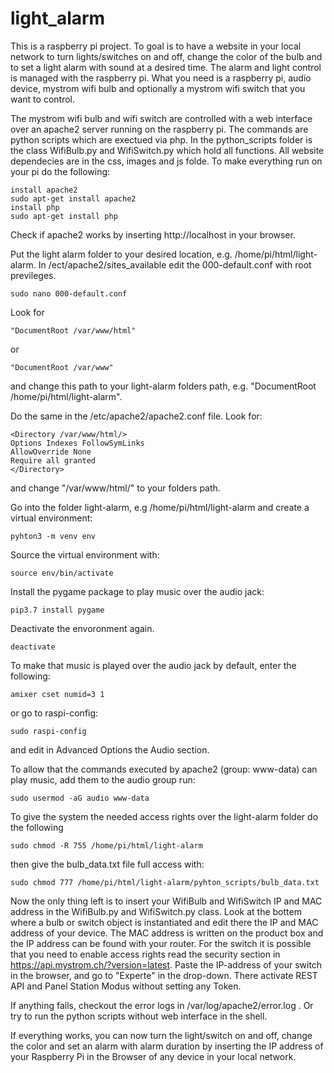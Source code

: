 # light_alarm

This is a raspberry pi project. To goal is to have a website in your local network to turn lights/switches on and off, change the color of the bulb and to set a light alarm with sound at a desired time. The alarm and light control is managed with the raspberry pi. What you need is a raspberry pi, audio device, mystrom wifi bulb and optionally a mystrom wifi switch that you want to control.

The mystrom wifi bulb and wifi switch are controlled with a web interface over an apache2 server running on the raspberry pi. The commands are python scripts which are exectued via php. In the python_scripts folder is the class WifiBulb.py and WifiSwitch.py which hold all functions.
All website dependecies are in the css, images and js folde.
To make everything run on your pi do the following:
```shell
install apache2
sudo apt-get install apache2
install php
sudo apt-get install php
```
Check if apache2 works by inserting http://localhost in your browser.

Put the light alarm folder to your desired location, e.g. /home/pi/html/light-alarm.
In /ect/apache2/sites_available edit the 000-default.conf with root previleges.
```shell
sudo nano 000-default.conf
```
Look for
```shell
"DocumentRoot /var/www/html"
``` 
or 
```shell
"DocumentRoot /var/www"
```
and change this path to your light-alarm folders path, e.g. "DocumentRoot /home/pi/html/light-alarm".

Do the same in the /etc/apache2/apache2.conf file. Look for:
```shell
<Directory /var/www/html/>
Options Indexes FollowSymLinks
AllowOverride None
Require all granted
</Directory>
```

and change "/var/www/html/" to your folders path.

Go into the folder light-alarm, e.g /home/pi/html/light-alarm and create a virtual environment:
```shell
pyhton3 -m venv env
```
Source the virtual environment with:
```shell
source env/bin/activate
```
Install the pygame package to play music over the audio jack:
```shell
pip3.7 install pygame
```
Deactivate the envoronment again.
```shell
deactivate
```

To make that music is played over the audio jack by default, enter the following:
```shell
amixer cset numid=3 1
```
or go to raspi-config:
```shell
sudo raspi-config
```
and edit in Advanced Options the Audio section.

To allow that the commands executed by apache2 (group: www-data) can play music, add them to the audio group run:
```shell
sudo usermod -aG audio www-data
```

To give the system the needed access rights over the light-alarm folder do the following
```shell
sudo chmod -R 755 /home/pi/html/light-alarm
```
then give the bulb_data.txt file full access with:
```shell
sudo chmod 777 /home/pi/html/light-alarm/pyhton_scripts/bulb_data.txt
```

Now the only thing left is to insert your WifiBulb and WifiSwitch IP and MAC address in the WifiBulb.py and WifiSwitch.py class. Look at the bottem where a bulb or switch object is instantiated and edit there the IP and MAC address of your device. The MAC address is written on the product box and the IP address can be found with your router. For the switch it is possible that you need to enable access rights read the security section in https://api.mystrom.ch/?version=latest. Paste the IP-address of your switch in the browser, and go to "Experte" in the drop-down. There activate REST API and Panel Station Modus without setting any Token.

If anything fails, checkout the error logs in /var/log/apache2/error.log . Or try to run the python scripts without web interface in the shell.

If everything works, you can now turn the light/switch on and off, change the color and set an alarm with alarm duration by inserting the IP address of your Raspberry Pi in the Browser of any device in your local network.

